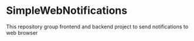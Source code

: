 # SimpleWebNotifications
This repository group frontend and backend project to send notifications to web browser
